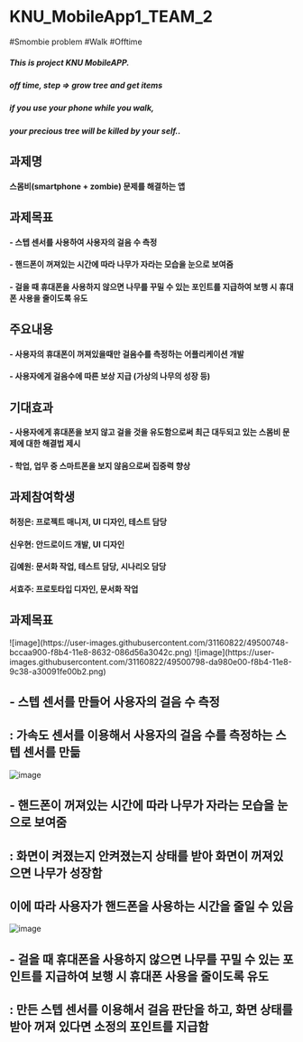 # KNU_MobileApp1_TEAM_2

#Smombie problem #Walk #Offtime
##### This is project KNU MobileAPP. 
##### off time, step => grow tree and get items
##### if you use your phone while you walk,
##### your precious tree will be killed by your self..

## 과제명
#### 스몸비(smartphone + zombie) 문제를 해결하는 앱

## 과제목표
#### - 스텝 센서를 사용하여 사용자의 걸음 수 측정
#### - 핸드폰이 꺼져있는 시간에 따라 나무가 자라는 모습을 눈으로 보여줌
#### - 걸을 때 휴대폰을 사용하지 않으면 나무를 꾸밀 수 있는 포인트를 지급하여 보행 시 휴대폰 사용을 줄이도록 유도

## 주요내용
#### - 사용자의 휴대폰이 꺼져있을때만 걸음수를 측정하는 어플리케이션 개발
#### - 사용자에게 걸음수에 따른 보상 지급 (가상의 나무의 성장 등)

## 기대효과
#### - 사용자에게 휴대폰을 보지 않고 걸을 것을 유도함으로써 최근 대두되고 있는 스몸비 문제에 대한 해결법 제시
#### - 학업, 업무 중 스마트폰을 보지 않음으로써 집중력 향상 

## 과제참여학생
#### 허정은: 프로젝트 매니저, UI 디자인, 테스트 담당
#### 신우현: 안드로이드 개발, UI 디자인
#### 김예원: 문서화 작업, 테스트 담당, 시나리오 담당
#### 서효주: 프로토타입 디자인, 문서화 작업

## 과제목표
<div>
![image](https://user-images.githubusercontent.com/31160822/49500748-bccaa900-f8b4-11e8-8632-086d56a3042c.png)
![image](https://user-images.githubusercontent.com/31160822/49500798-da980e00-f8b4-11e8-9c38-a30091fe00b2.png)
 </div>
 
## - 스텝 센서를 만들어 사용자의 걸음 수 측정
## : 가속도 센서를 이용해서 사용자의 걸음 수를 측정하는 스텝 센서를 만듦

![image](https://user-images.githubusercontent.com/31160822/49500845-f69baf80-f8b4-11e8-87c4-cc9e40b4cb37.png)

## - 핸드폰이 꺼져있는 시간에 따라 나무가 자라는 모습을 눈으로 보여줌
## : 화면이 켜졌는지 안켜졌는지 상태를 받아 화면이 꺼져있으면 나무가 성장함
##   이에 따라 사용자가 핸드폰을 사용하는 시간을 줄일 수 있음

![image](https://user-images.githubusercontent.com/31160822/49500952-2d71c580-f8b5-11e8-8464-ef3f25c7d083.png)
## - 걸을 때 휴대폰을 사용하지 않으면 나무를 꾸밀 수 있는 포인트를 지급하여 보행 시 휴대폰 사용을 줄이도록 유도
## : 만든 스텝 센서를 이용해서 걸음 판단을 하고, 화면 상태를 받아 꺼져 있다면 소정의 포인트를 지급함 

